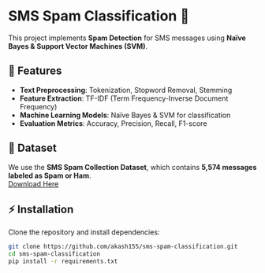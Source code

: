 # SMS Spam Classification 🚀  

This project implements **Spam Detection** for SMS messages using **Naïve Bayes & Support Vector Machines (SVM)**.  

## 📌 Features
- **Text Preprocessing**: Tokenization, Stopword Removal, Stemming  
- **Feature Extraction**: TF-IDF (Term Frequency-Inverse Document Frequency)  
- **Machine Learning Models**: Naïve Bayes & SVM for classification  
- **Evaluation Metrics**: Accuracy, Precision, Recall, F1-score  

## 📂 Dataset  
We use the **SMS Spam Collection Dataset**, which contains **5,574 messages labeled as Spam or Ham**.  
[Download Here](https://www.kaggle.com/datasets/uciml/sms-spam-collection-dataset)  

## ⚡ Installation  
Clone the repository and install dependencies:  

```bash
git clone https://github.com/akash155/sms-spam-classification.git
cd sms-spam-classification
pip install -r requirements.txt
